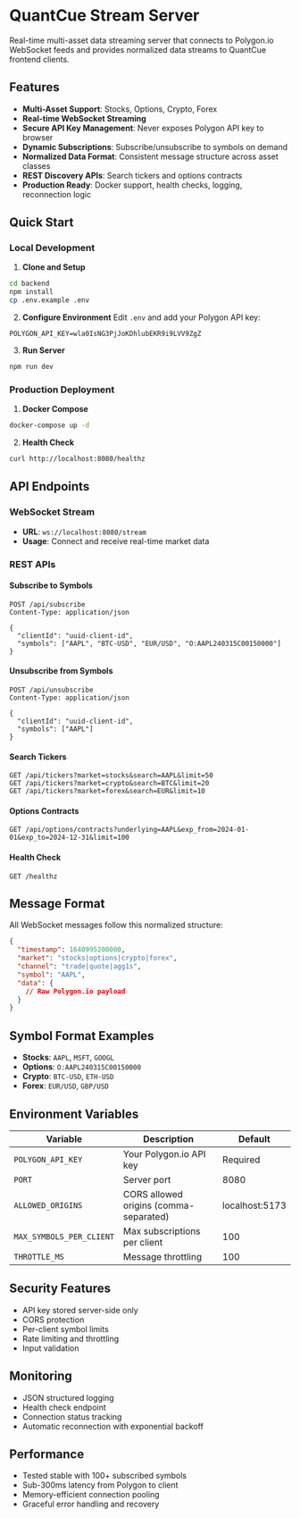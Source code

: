 # QuantCue Stream Server

Real-time multi-asset data streaming server that connects to Polygon.io WebSocket feeds and provides normalized data streams to QuantCue frontend clients.

## Features

- **Multi-Asset Support**: Stocks, Options, Crypto, Forex
- **Real-time WebSocket Streaming** 
- **Secure API Key Management**: Never exposes Polygon API key to browser
- **Dynamic Subscriptions**: Subscribe/unsubscribe to symbols on demand
- **Normalized Data Format**: Consistent message structure across asset classes
- **REST Discovery APIs**: Search tickers and options contracts
- **Production Ready**: Docker support, health checks, logging, reconnection logic

## Quick Start

### Local Development

1. **Clone and Setup**
```bash
cd backend
npm install
cp .env.example .env
```

2. **Configure Environment**
Edit `.env` and add your Polygon API key:
```
POLYGON_API_KEY=wla0IsNG3PjJoKDhlubEKR9i9LVV9ZgZ
```

3. **Run Server**
```bash
npm run dev
```

### Production Deployment

1. **Docker Compose**
```bash
docker-compose up -d
```

2. **Health Check**
```bash
curl http://localhost:8080/healthz
```

## API Endpoints

### WebSocket Stream
- **URL**: `ws://localhost:8080/stream`
- **Usage**: Connect and receive real-time market data

### REST APIs

#### Subscribe to Symbols
```http
POST /api/subscribe
Content-Type: application/json

{
  "clientId": "uuid-client-id",
  "symbols": ["AAPL", "BTC-USD", "EUR/USD", "O:AAPL240315C00150000"]
}
```

#### Unsubscribe from Symbols
```http
POST /api/unsubscribe
Content-Type: application/json

{
  "clientId": "uuid-client-id", 
  "symbols": ["AAPL"]
}
```

#### Search Tickers
```http
GET /api/tickers?market=stocks&search=AAPL&limit=50
GET /api/tickers?market=crypto&search=BTC&limit=20
GET /api/tickers?market=forex&search=EUR&limit=10
```

#### Options Contracts
```http
GET /api/options/contracts?underlying=AAPL&exp_from=2024-01-01&exp_to=2024-12-31&limit=100
```

#### Health Check
```http
GET /healthz
```

## Message Format

All WebSocket messages follow this normalized structure:

```json
{
  "timestamp": 1640995200000,
  "market": "stocks|options|crypto|forex", 
  "channel": "trade|quote|agg1s",
  "symbol": "AAPL",
  "data": {
    // Raw Polygon.io payload
  }
}
```

## Symbol Format Examples

- **Stocks**: `AAPL`, `MSFT`, `GOOGL`
- **Options**: `O:AAPL240315C00150000` 
- **Crypto**: `BTC-USD`, `ETH-USD`
- **Forex**: `EUR/USD`, `GBP/USD`

## Environment Variables

| Variable | Description | Default |
|----------|-------------|---------|
| `POLYGON_API_KEY` | Your Polygon.io API key | Required |
| `PORT` | Server port | 8080 |
| `ALLOWED_ORIGINS` | CORS allowed origins (comma-separated) | localhost:5173 |
| `MAX_SYMBOLS_PER_CLIENT` | Max subscriptions per client | 100 |
| `THROTTLE_MS` | Message throttling | 100 |

## Security Features

- API key stored server-side only
- CORS protection
- Per-client symbol limits
- Rate limiting and throttling
- Input validation

## Monitoring

- JSON structured logging
- Health check endpoint
- Connection status tracking
- Automatic reconnection with exponential backoff

## Performance

- Tested stable with 100+ subscribed symbols
- Sub-300ms latency from Polygon to client
- Memory-efficient connection pooling
- Graceful error handling and recovery